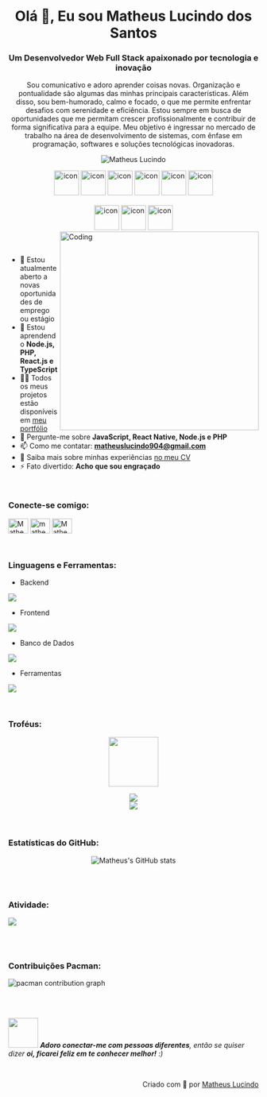 

<h1 align="center">Olá 👋, Eu sou Matheus Lucindo dos Santos</h1>
<h3 align="center">Um Desenvolvedor Web Full Stack apaixonado por tecnologia e inovação</h3>
<p align="center">Sou comunicativo e adoro aprender coisas novas. Organização e pontualidade são algumas das minhas principais características. Além disso, sou bem-humorado, calmo e focado, o que me permite enfrentar desafios com serenidade e eficiência. Estou sempre em busca de oportunidades que me permitam crescer profissionalmente e contribuir de forma significativa para a equipe. Meu objetivo é ingressar no mercado de trabalho na área de desenvolvimento de sistemas, com ênfase em programação, softwares e soluções tecnológicas inovadoras.</p>
<p align="center"> 
 <img src="https://komarev.com/ghpvc/?username=Matheus904-12&label=Profile%20views&color=0e75b6&style=flat" alt="Matheus Lucindo" /> 
</p>

<div align="center">
  <img src="https://techstack-generator.vercel.app/js-icon.svg" alt="icon" width="50" height="50" />
  <img src="https://techstack-generator.vercel.app/ts-icon.svg" alt="icon" width="50" height="50" />
  <img src="https://techstack-generator.vercel.app/react-icon.svg" alt="icon" width="50" height="50" />
  <img src="https://techstack-generator.vercel.app/mysql-icon.svg" alt="icon" width="50" height="50" />
  <img src="https://techstack-generator.vercel.app/php-icon.svg" alt="icon" width="50" height="50" />
  <img src="https://techstack-generator.vercel.app/python-icon.svg" alt="icon" width="50" height="50" />
</div>

<br>

<div align="center">
  <img src="https://techstack-generator.vercel.app/docker-icon.svg" alt="icon" width="50" height="50" />
  <img src="https://techstack-generator.vercel.app/github-icon.svg" alt="icon" width="50" height="50" />
  <img src="https://techstack-generator.vercel.app/restapi-icon.svg" alt="icon" width="50" height="50" />
</div>

<img align="right" alt="Coding" width="400" src="https://user-images.githubusercontent.com/74038190/229223263-cf2e4b07-2615-4f87-9c38-e37600f8381a.gif">
<br><br>

- 🔭 Estou atualmente aberto a novas oportunidades de emprego ou estágio
- 🌱 Estou aprendendo **Node.js, PHP, React.js e TypeScript**
- 👨‍💻 Todos os meus projetos estão disponíveis em [meu portfólio](https://lucindoporto.netlify.app/)
- 💬 Pergunte-me sobre **JavaScript, React Native, Node.js e PHP**
- 📫 Como me contatar: **matheuslucindo904@gmail.com**
- 📄 Saiba mais sobre minhas experiências [no meu CV](https://github.com/Matheus904-12/Matheus904-12/blob/main/CV%20de%20Matheus%20Lucindo%20dos%20Santos.pdf)
- ⚡ Fato divertido: **Acho que sou engraçado**

<br>
<h3 align="left">Conecte-se comigo:</h3>
<p align="left">
<a href="https://www.linkedin.com/in/matheus-lucindo" target="blank"><img align="center" src="https://raw.githubusercontent.com/rahuldkjain/github-profile-readme-generator/master/src/images/icons/Social/linked-in-alt.svg" alt="Matheus Lucindo" height="30" width="40" /></a>
<a href="https://www.instagram.com/matheus_lucindo/" target="blank"><img align="center" src="https://raw.githubusercontent.com/rahuldkjain/github-profile-readme-generator/master/src/images/icons/Social/instagram.svg" alt="matheus_lucindo" height="30" width="40" /></a>
<a href="https://github.com/Matheus904-12" target="blank"><img align="center" src="https://raw.githubusercontent.com/rahuldkjain/github-profile-readme-generator/master/src/images/icons/Social/github.svg" alt="Matheus904-12" height="30" width="40" /></a>
</p>
<br>

<h3 align="left">Linguagens e Ferramentas:</h3>

- Backend
<p align="left">
  <a href="https://skillicons.dev">
    <img src="https://skillicons.dev/icons?i=nodejs,php,express" />
  </a>
</p>

- Frontend
<p align="left">
  <a href="https://skillicons.dev">
    <img src="https://skillicons.dev/icons?i=js,ts,react,tailwind,bootstrap,html,css" />
  </a>
</p>

- Banco de Dados
<p align="left">
  <a href="https://skillicons.dev">
    <img src="https://skillicons.dev/icons?i=mysql" />
  </a>
</p>

- Ferramentas
<p align="left">
  <a href="https://skillicons.dev">
    <img src="https://skillicons.dev/icons?i=git,github,figma,vscode,postman" />
  </a>
</p>

<br/>

<h3 align="left">Troféus:</h3>

<p align="center">
<img src="https://media.tenor.com/0ENB5HuTH0gAAAAi/trophy-beker.gif"  width="100px" height="100px"></p>
  
<div align="center">
<img src="https://github-profile-trophy.vercel.app/?username=Matheus904-12&theme=matrix&no-bg=true&no-frame=true&row=1&column=4&title=MultiLanguage,Commits,PullRequest,Reviews">
</div>

<div align="center">
<img src="https://github-profile-trophy.vercel.app/?username=Matheus904-12&theme=matrix&no-bg=true&no-frame=true&row=1&column=4&title=Repositories,Organizations,Stars,Followers">
</div>
<br><br>

<h3 align="left">Estatísticas do GitHub:</h3>
<div align="center">
 
![Matheus's GitHub stats](https://github-readme-stats.vercel.app/api?username=Matheus904-12&theme=midnight-purple&show_icons=true&show=reviews,prs_merged,prs_merged_percentage&hide=contribs,issues)

</div>

<br><br>

<h3 align="left">Atividade:</h3>

<picture>
  <source media="(prefers-color-scheme: dark)" srcset="https://github-readme-activity-graph.vercel.app/graph?username=Matheus904-12&bg_color=0d1117&color=ffffff&line=4b0082&point=ffffff&area=true&hide_border=true" />
  <img src="https://github-readme-activity-graph.vercel.app/graph?username=Matheus904-12&bg_color=f8f9fa&color=000000&line=4b0082&point=000000&area=true&hide_border=true" />
</picture>

<br><br>

<h3 align="left">Contribuições Pacman:</h3>

<picture>
  <source media="(prefers-color-scheme: dark)" srcset="https://raw.githubusercontent.com/Matheus904-12/Matheus904-12/output/pacman-contribution-graph-dark.svg">
  <source media="(prefers-color-scheme: light)" srcset="https://raw.githubusercontent.com/Matheus904-12/Matheus904-12/output/pacman-contribution-graph.svg">
  <img alt="pacman contribution graph" src="https://raw.githubusercontent.com/Matheus904-12/Matheus904-12/output/pacman-contribution-graph.svg">
</picture>

<br><br>

<img src="https://media.giphy.com/media/LnQjpWaON8nhr21vNW/giphy.gif" width="60"> <em><b>Adoro conectar-me com pessoas diferentes</b>, então se quiser dizer <b>oi, ficarei feliz em te conhecer melhor!</b> :)</em>

<br>
<p align="right" > Criado com 🧡 por <a href="https://lucindoporto.netlify.app/">Matheus Lucindo</a></p>
